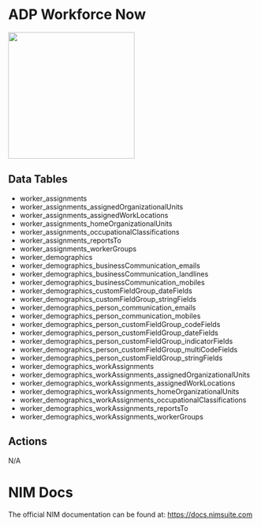 # ADP Workforce Now

<img src="https://www.tools4ever.nl/connector-logos/adp-logo.png" width="256px" />


## Data Tables
- worker_assignments
- worker_assignments_assignedOrganizationalUnits
- worker_assignments_assignedWorkLocations
- worker_assignments_homeOrganizationalUnits
- worker_assignments_occupationalClassifications
- worker_assignments_reportsTo
- worker_assignments_workerGroups
- worker_demographics
- worker_demographics_businessCommunication_emails
- worker_demographics_businessCommunication_landlines
- worker_demographics_businessCommunication_mobiles
- worker_demographics_customFieldGroup_dateFields
- worker_demographics_customFieldGroup_stringFields
- worker_demographics_person_communication_emails
- worker_demographics_person_communication_mobiles
- worker_demographics_person_customFieldGroup_codeFields
- worker_demographics_person_customFieldGroup_dateFields
- worker_demographics_person_customFieldGroup_indicatorFields
- worker_demographics_person_customFieldGroup_multiCodeFields
- worker_demographics_person_customFieldGroup_stringFields
- worker_demographics_workAssignments
- worker_demographics_workAssignments_assignedOrganizationalUnits
- worker_demographics_workAssignments_assignedWorkLocations
- worker_demographics_workAssignments_homeOrganizationalUnits
- worker_demographics_workAssignments_occupationalClassifications
- worker_demographics_workAssignments_reportsTo
- worker_demographics_workAssignments_workerGroups

## Actions
N/A

# NIM Docs
The official NIM documentation can be found at: https://docs.nimsuite.com

